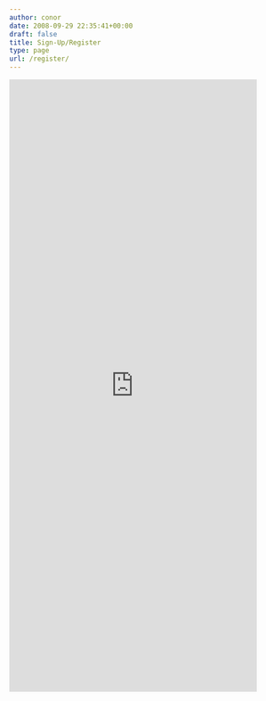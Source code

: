 ```yaml
---
author: conor
date: 2008-09-29 22:35:41+00:00
draft: false
title: Sign-Up/Register
type: page
url: /register/
---
```


<iframe height="1100" width="450" allowtransparency="true" frameborder="0" scrolling="yes" style="width:445px;overflow-x: hidden;border:none" src="http://comicmac.com/forms/embed.php?id=1" title="Contact Information">[Contact Information](http://comicmac.com/forms/view.php?id=1)</iframe>
